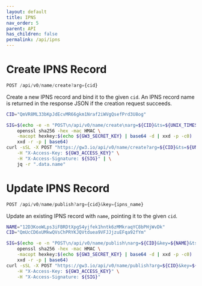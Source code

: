 ```yaml
---
layout: default
title: IPNS
nav_order: 5
parent: API
has_children: false
permalink: /api/ipns
---
```


# Create IPNS Record

```javascript
POST /api/v0/name/create?arg={cid}
```

Create a new IPNS record and bind it to the given `cid`.
An IPNS record name is returned in the response JSON if the creation request succeeds.

```bash
CID="QmVR8ML33bKpJdEcvMR66gkm1Nraf2iWVgQsefPrd3U8og"

SIG=$(echo -e -n "POST\n/api/v0/name/create\narg=${CID}&ts=${UNIX_TIMESTAMP}" | \
    openssl sha256 -hex -mac HMAC \
    -macopt hexkey:$(echo ${GW3_SECRET_KEY} | base64 -d | xxd -p -c0) | \
    xxd -r -p | base64)
curl -sSL -X POST "https://gw3.io/api/v0/name/create?arg=${CID}&ts=${UNIX_TIMESTAMP}" \
    -H "X-Access-Key: ${GW3_ACCESS_KEY}" \
    -H "X-Access-Signature: ${SIG}" | \
    jq -r ".data.name"
```

# Update IPNS Record

```javascript
POST /api/v0/name/publish?arg={cid}&key={ipns_name}
```

Update an existing IPNS record with `name`, pointing it to the given `cid`.

```bash
NAME="12D3KooWLps3iFBRDtXpgS4yjfek1hntk6zMMkraqYC8bPHjWvDk"
CID="QmUcCD6xUMkwQVsChPRYKJQVtduea9VFJJjzuEFqa92fYm"

SIG=$(echo -e -n "POST\n/api/v0/name/publish\narg=${CID}&key=${NAME}&ts=${UNIX_TIMESTAMP}" | \
    openssl sha256 -hex -mac HMAC \
    -macopt hexkey:$(echo ${GW3_SECRET_KEY} | base64 -d | xxd -p -c0) | \
    xxd -r -p | base64)
curl -sSL -X POST "https://gw3.io/api/v0/name/publish?arg=${CID}&key=${NAME}&ts=${UNIX_TIMESTAMP}" \
    -H "X-Access-Key: ${GW3_ACCESS_KEY}" \
    -H "X-Access-Signature: ${SIG}"
```
